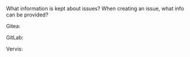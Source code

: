 What information is kept about issues? When creating an issue, what info can be provided?

Gitea:

GitLab:

Vervis: